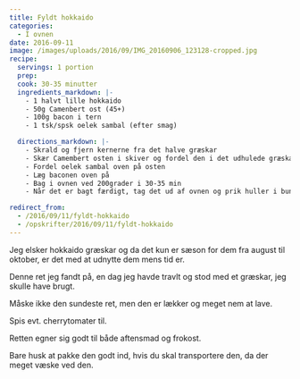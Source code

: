 ```yaml
---
title: Fyldt hokkaido
categories:
  - I ovnen
date: 2016-09-11
image: /images/uploads/2016/09/IMG_20160906_123128-cropped.jpg
recipe:
  servings: 1 portion
  prep:
  cook: 30-35 minutter
  ingredients_markdown: |-
    - 1 halvt lille hokkaido
    - 50g Camenbert ost (45+)
    - 100g bacon i tern
    - 1 tsk/spsk oelek sambal (efter smag)

  directions_markdown: |-
    - Skrald og fjern kernerne fra det halve græskar
    - Skær Camembert osten i skiver og fordel den i det udhulede græskar
    - Fordel oelek sambal oven på osten
    - Læg baconen oven på
    - Bag i ovnen ved 200grader i 30-35 min
    - Når det er bagt færdigt, tag det ud af ovnen og prik huller i bunden, så noget af alt fedtet kan løbe fra

redirect_from:
  - /2016/09/11/fyldt-hokkaido
  - /opskrifter/2016/09/11/fyldt-hokkaido
---
```


Jeg elsker hokkaido græskar og da det kun er sæson for dem fra august til oktober, er det med at udnytte dem mens tid er.

Denne ret jeg fandt på, en dag jeg havde travlt og stod med et græskar, jeg skulle have brugt.

Måske ikke den sundeste ret, men den er lækker og meget nem at lave.

Spis evt. cherrytomater til.

Retten egner sig godt til både aftensmad og frokost.

Bare husk at pakke den godt ind, hvis du skal transportere den, da der meget væske ved den.
